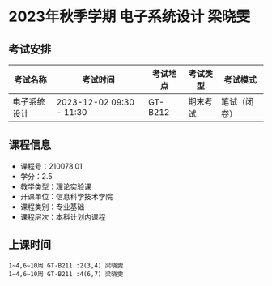 # 2023年秋季学期 电子系统设计 梁晓雯




## 考试安排

| 考试名称 | 考试时间 | 考试地点 | 考试类型 | 考试模式 |
| -------- | -------- | -------- | -------- | -------- |
| 电子系统设计 | 2023-12-02 09:30 - 11:30 | GT-B212 | 期末考试 | 笔试（闭卷） |





## 课程信息

- 课程号：210078.01
- 学分：2.5
- 教学类型：理论实验课
- 开课单位：信息科学技术学院
- 课程类别：专业基础
- 课程层次：本科计划内课程

## 上课时间

```
1~4,6~10周 GT-B211 :2(3,4) 梁晓雯
1~4,6~10周 GT-B211 :4(6,7) 梁晓雯
```

